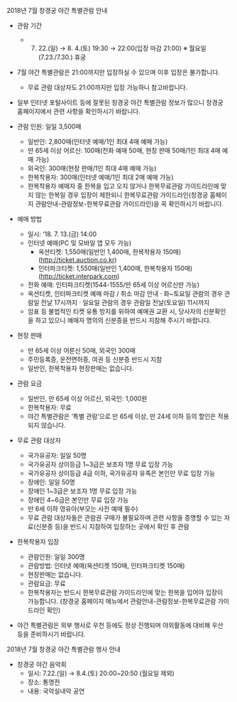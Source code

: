 2018년 7월 창경궁 야간 특별관람 안내

- 관람 기간
  - 7. 22.(일) → 8. 4.(토) 19:30 → 22:00(입장 마감 21:00) ※ 월요일(7.23./7.30.) 휴궁

- 7월 야간 특별관람은 21:00까지만 입장하실 수 있으며 이후 입장은 불가합니다.
  * 무료 관람 대상자도 21:00까지만 입장 가능하니 참고바랍니다.

- 일부 인터넷 포털사이트 등에 잘못된 창경궁 야간 특별관람 정보가 많으니 창경궁 홈페이지에서 관련 사항을 확인하시기 바랍니다.

- 관람 인원: 일일 3,500매
  - 일반인: 2,800매(인터넷 예매/1인 최대 4매 예매 가능)
  - 만 65세 이상 어르신: 100매(전화 예매 50매, 현장 판매 50매/1인 최대 4매 예매 가능)
  - 외국인: 300매(현장 판매/1인 최대 4매 예매 가능)
  - 한복착용자: 300매(인터넷 예매/1인 최대 2매 예매 가능)
  * 한복착용자 예매자 중 한복을 입고 오지 않거나 한복무료관람 가이드라인에 맞지 않는 한복일 경우 입장이 제한되니 한복무료관람 가이드라인(창경궁 홈페이지 관람안내-관람정보-한복무료관람 가이드라인)을 꼭 확인하시기 바랍니다.

- 예매 방법
  - 일시: ‘18. 7. 13.(금) 14:00
  - 인터넷 예매(PC 및 모바일 앱 모두 가능)
    * 옥션티켓: 1,550매(일반인 1,400매, 한복착용자 150매) (http://ticket.auction.co.kr)
    * 인터파크티켓: 1,550매(일반인 1,400매, 한복착용자 150매) (http://ticket.interpark.com)
  - 전화 예매: 인터파크티켓(1544-1555/만 65세 이상 어르신만 가능)
  * 옥션티켓, 인터파크티켓 예매 마감 / 취소 마감 안내
    · 화~토요일 관람의 경우 관람일 전날 17시까지
    · 일요일 관람의 경우 관람일 전날(토요일) 11시까지
  * 암표 등 불법적인 티켓 유통 방지를 위하여 예매권 교환 시, 당사자의 신분확인을 하고 있으니 예매자 명의의 신분증을 반드시 지참해 주시기 바랍니다.

- 현장 판매
  - 만 65세 이상 어른신 50매, 외국인 300매
  - 주민등록증, 운전면허증, 여권 등 신분증 반드시 지참
  * 일반인, 한복착용자 현장판매는 없습니다.

- 관람 요금
  - 일반인, 만 65세 이상 어르신, 외국인: 1,000원
  - 한복착용자: 무료
  * 야간 특별관람은 ‘특별 관람’으로 만 65세 이상, 만 24세 이하 등의 할인은 적용되지 않습니다.

- 무료 관람 대상자
  - 국가유공자: 일일 50명
  * 국가유공자 상이등급 1~3급은 보조자 1명 무료 입장 가능
  * 국가유공자 상이등급 4급 이하, 국가유공자 유족은 본인만 무료 입장 가능
  - 장애인: 일일 50명
  * 장애인 1~3급은 보조자 1명 무료 입장 가능
  * 장애인 4~6급은 본인만 무료 입장 가능
  - 만 6세 이하 영유아(부모는 사전 예매 필수)
  * 무료 관람 대상자들은 관람권 구매가 불필요하며 관련 사항을 증명할 수 있는 자료(신분증 등)을 반드시 지참하여 입장하는 곳에서 확인 후 관람

- 한복착용자 입장
  - 관람인원: 일일 300명
  - 관람방법: 인터넷 예매(옥션티켓 150매, 인터파크티켓 150매)
  * 현장판매는 없습니다.
  - 관람요금: 무료
  - 한복착용자는 반드시 한복무료관람 가이드라인에 맞는 한복을 입어야 입장이 가능합니다.
(창경궁 홈페이지 메뉴에서 관람안내-관람정보-한복무료관람 가이드라인 확인)

- 야간 특별관람은 외부 행사로 우천 등에도 정상 진행되며 야외활동에 대비해 우산 등을 준비하시기 바랍니다.

2018년 7월 창경궁 야간 특별관람 행사 안내

- 창경궁 야간 음악회
  - 일시: 7.22.(일) → 8.4.(토) 20:00~20:50 (월요일 제외)
  - 장소: 통명전
  - 내용: 국악실내악 공연